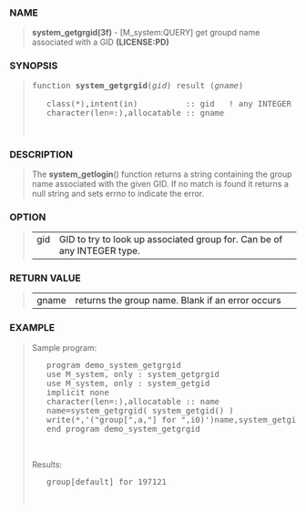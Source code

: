 <?
<body>
<!DOCTYPE html PUBLIC "-//W3C//DTD XHTML 1.0 Transitional//EN"
    "http://www.w3.org/TR/xhtml1/DTD/xhtml1-transitional.dtd">

<html xmlns="http://www.w3.org/1999/xhtml">
<head>
  <meta name="generator" content="HTML Tidy for Cygwin (vers 25 March 2009), see www.w3.org" />

  <title></title>
</head>

<body>
  <div id="Container">
    <div id="Content">
      <div class="c54"></div><a name="0"></a>

      <h3><a name="0">NAME</a></h3>

      <blockquote>
        <b>system_getgrgid(3f)</b> - [M_system:QUERY] get groupd name associated with a GID <b>(LICENSE:PD)</b>
      </blockquote><a name="contents" id="contents"></a> <a name="8"></a>

      <h3><a name="8">SYNOPSIS</a></h3>

      <blockquote>
        <pre>
function <b>system_getgrgid</b>(<i>gid</i>) result (<i>gname</i>)
<br />   class(*),intent(in)          :: gid   ! any INTEGER type
   character(len=:),allocatable :: gname
<br />
</pre>
      </blockquote><a name="2"></a>

      <h3><a name="2">DESCRIPTION</a></h3>

      <blockquote>
        <p>The <b>system_getlogin</b>() function returns a string containing the group name associated with the given GID. If no match is found it returns a
        null string and sets errno to indicate the error.</p>
      </blockquote><a name="3"></a>

      <h3><a name="3">OPTION</a></h3>

      <blockquote>
        <table cellpadding="3">
          <tr valign="top">
            <td class="c55" width="6%" nowrap="nowrap">gid</td>

            <td valign="bottom">GID to try to look up associated group for. Can be of any INTEGER type.</td>
          </tr>
        </table>
      </blockquote><a name="4"></a>

      <h3><a name="4">RETURN VALUE</a></h3>

      <blockquote>
        <table cellpadding="3">
          <tr valign="top">
            <td class="c55" width="6%" nowrap="nowrap">gname</td>

            <td valign="bottom">returns the group name. Blank if an error occurs</td>
          </tr>
        </table>
      </blockquote><a name="5"></a>

      <h3><a name="5">EXAMPLE</a></h3>

      <blockquote>
        Sample program:
        <pre>
   program demo_system_getgrgid
   use M_system, only : system_getgrgid
   use M_system, only : system_getgid
   implicit none
   character(len=:),allocatable :: name
   name=system_getgrgid( system_getgid() )
   write(*,'("group[",a,"] for ",i0)')name,system_getgid()
   end program demo_system_getgrgid
<br />
</pre>Results:
        <pre>
   group[default] for 197121
<br />
</pre>
      </blockquote><a name="6"></a>
    </div>
  </div>
</body>
</html>
